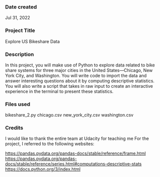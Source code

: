 ### Date created
Jul 31, 2022
### Project Title
Explore US Bikeshare Data

### Description
In this project, you will make use of Python to explore data related to bike share systems for three major cities in the United States—Chicago, New York City, and Washington. 
You will write code to import the data and answer interesting questions about it by computing descriptive statistics. 
You will also write a script that takes in raw input to create an interactive experience in the terminal to present these statistics.

### Files used
bikeshare_2.py 
chicago.csv 
new_york_city.csv 
washington.csv

### Credits
I would like to thank the entire team at Udacity for teaching me
For the project, I referred to the following websites:

https://pandas.pydata.org/pandas-docs/stable/reference/frame.html 
https://pandas.pydata.org/pandas-docs/stable/reference/series.html#computations-descriptive-stats 
https://docs.python.org/3/index.html
